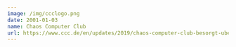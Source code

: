 ```yaml
---
image: /img/ccclogo.png
date: 2001-01-03
name: Chaos Computer Club
url: https://www.ccc.de/en/updates/2019/chaos-computer-club-besorgt-uber-aktuelle-angriffe-auf-die-pressefreiheit
---
```

